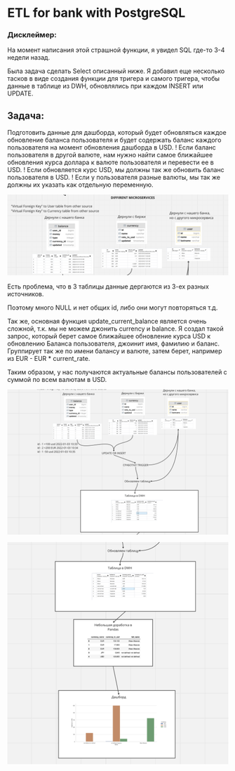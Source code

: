 # ETL for bank with PostgreSQL

### Дисклеймер:

На момент написания этой страшной функции, я увидел SQL где-то 3-4 недели назад.

Была задача сделать Select описанный ниже. Я добавил еще несколько тасков в виде создания функции для тригера и самого тригера, чтобы данные в таблице из DWH, обновлялись при каждом INSERT или UPDATE.

## Задача:

Подготовить данные для дашборда, который будет обновляться каждое обновление баланса пользователя и будет содержать баланс каждого пользователя на момент обновления дашборда в USD.
! Если баланс пользователя в другой валюте, нам нужно найти самое ближайшее обновления курса доллара к валюте пользователя и перевести ее в USD.
! Если обновляется курс USD, мы должны так же обновить баланс пользователя в USD.
! Если у пользователя разные валюты, мы так же должны их указать как отдельную переменную.

![brief1](misc/1.png)

Есть проблема, что в 3 таблицы данные дергаются из 3-ех разных источников.

Поэтому много NULL и нет общих id, либо они могут повторяться т.д.

Так же, основная функция update_current_balance является очень сложной, т.к. мы не можем джонить currency и balance. Я создал такой запрос, который берет самое ближайшее обновление курса USD к обновлению Баланса пользователя, джоинит имя, фамилию и баланс. Группирует так же по имени балансу и валюте, затем берет, например из EUR - EUR * current_rate.

Таким образом, у нас получаются актуальные балансы пользователей с суммой по всем валютам в USD. 

![brieа2](misc/2.png)

![brieа2](misc/3.png)

